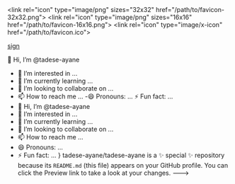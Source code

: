 <?xml version="1.0" encoding="UTF-8"?>
<!DOCTYPE document SYSTEM "CommonMark.dtd">

<document xmlns="http://commonmark.org/xml/1.0">
  <!-- Favicon links for the webpage -->
  <html_block>
    &lt;link rel=&quot;icon&quot; type=&quot;image/png&quot; sizes=&quot;32x32&quot; href=&quot;/path/to/favicon-32x32.png&quot;&gt;
    &lt;link rel=&quot;icon&quot; type=&quot;image/png&quot; sizes=&quot;16x16&quot; href=&quot;/path/to/favicon-16x16.png&quot;&gt;
    &lt;link rel=&quot;icon&quot; type=&quot;image/x-icon&quot; href=&quot;/path/to/favicon.ico&quot;&gt;
  </html_block>
</document>

[sign](https://www.w3schools.com/howto/tryit.asp?filename=tryhow_css_register_form)

👋 Hi, I’m @tadese-ayane
- 👀 I’m interested in ...
- 🌱 I’m currently learning ...
- 💞️ I’m looking to collaborate on ...
- 📫 How to reach me ...
-😄 Pronouns: ...
⚡ Fun fact: ...
- 👋 Hi, I’m @tadese-ayane
- 👀 I’m interested in ...
- 🌱 I’m currently learning ...
- 💞️ I’m looking to collaborate on ...
- 📫 How to reach me ...
- 😄 Pronouns: ...
- ⚡ Fun fact: ...
}
tadese-ayane/tadese-ayane is a ✨ special ✨ repository because its `README.md` (this file) appears on your GitHub profile.
You can click the Preview link to take a look at your changes.
--->
